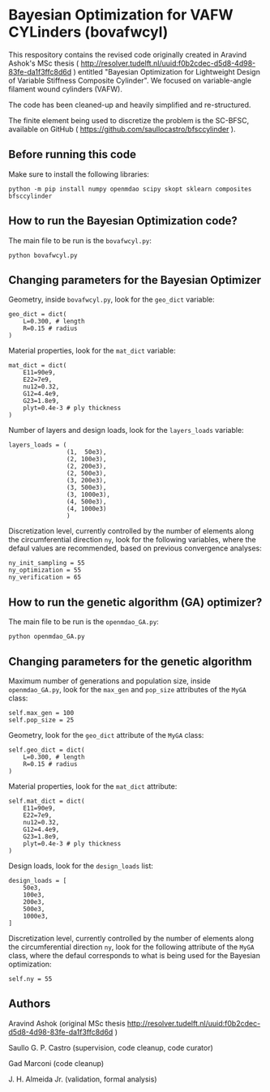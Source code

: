 Bayesian Optimization for VAFW CYLinders (bovafwcyl)
===

This respository contains the revised code originally created in Aravind Ashok's MSc thesis ( http://resolver.tudelft.nl/uuid:f0b2cdec-d5d8-4d98-83fe-da1f3ffc8d6d )
entitled "Bayesian Optimization for Lightweight Design of Variable Stiffness Composite Cylinder". We focused on variable-angle filament wound cylinders (VAFW).

The code has been cleaned-up and heavily simplified and re-structured.

The finite element being used to discretize the problem is the SC-BFSC, available on GitHub ( https://github.com/saullocastro/bfsccylinder ).

Before running this code
---
Make sure to install the following libraries:

    python -m pip install numpy openmdao scipy skopt sklearn composites bfsccylinder

How to run the Bayesian Optimization code?
---
The main file to be run is the `bovafwcyl.py`:

    python bovafwcyl.py


Changing parameters for the Bayesian Optimizer
---
Geometry, inside `bovafwcyl.py`, look for the `geo_dict` variable:

    geo_dict = dict(
        L=0.300, # length
        R=0.15 # radius
    )


Material properties, look for the `mat_dict` variable:

    mat_dict = dict(
        E11=90e9,
        E22=7e9,
        nu12=0.32,
        G12=4.4e9,
        G23=1.8e9,
        plyt=0.4e-3 # ply thickness
    )

Number of layers and design loads, look for the `layers_loads` variable:

    layers_loads = (
                    (1,  50e3),
                    (2, 100e3),
                    (2, 200e3),
                    (2, 500e3),
                    (3, 200e3),
                    (3, 500e3),
                    (3, 1000e3),
                    (4, 500e3),
                    (4, 1000e3)
                    )

Discretization level, currently controlled by the number of elements along the
circumferential direction `ny`, look for the following variables, where the
defaul values are recommended, based on previous convergence analyses:

    ny_init_sampling = 55
    ny_optimization = 55
    ny_verification = 65


How to run the genetic algorithm (GA) optimizer?
---
The main file to be run is the `openmdao_GA.py`:

    python openmdao_GA.py

Changing parameters for the genetic algorithm
---
Maximum number of generations and population size, inside `openmdao_GA.py`,
look for the `max_gen` and `pop_size` attributes of the `MyGA` class:
    
    self.max_gen = 100
    self.pop_size = 25


Geometry, look for the `geo_dict` attribute of the `MyGA` class:

    self.geo_dict = dict(
        L=0.300, # length
        R=0.15 # radius
    )

Material properties, look for the `mat_dict` attribute:

    self.mat_dict = dict(
        E11=90e9,
        E22=7e9,
        nu12=0.32,
        G12=4.4e9,
        G23=1.8e9,
        plyt=0.4e-3 # ply thickness
    )

Design loads, look for the `design_loads` list:

    design_loads = [
        50e3,
        100e3,
        200e3,
        500e3,
        1000e3,
    ]

Discretization level, currently controlled by the number of elements along the
circumferential direction `ny`, look for the following attribute of the `MyGA`
class, where the defaul corresponds to what is being used for the Bayesian
optimization:

    self.ny = 55


Authors
---

Aravind Ashok (original MSc thesis http://resolver.tudelft.nl/uuid:f0b2cdec-d5d8-4d98-83fe-da1f3ffc8d6d )

Saullo G. P. Castro (supervision, code cleanup, code curator)

Gad Marconi (code cleanup)

J. H. Almeida Jr. (validation, formal analysis)
